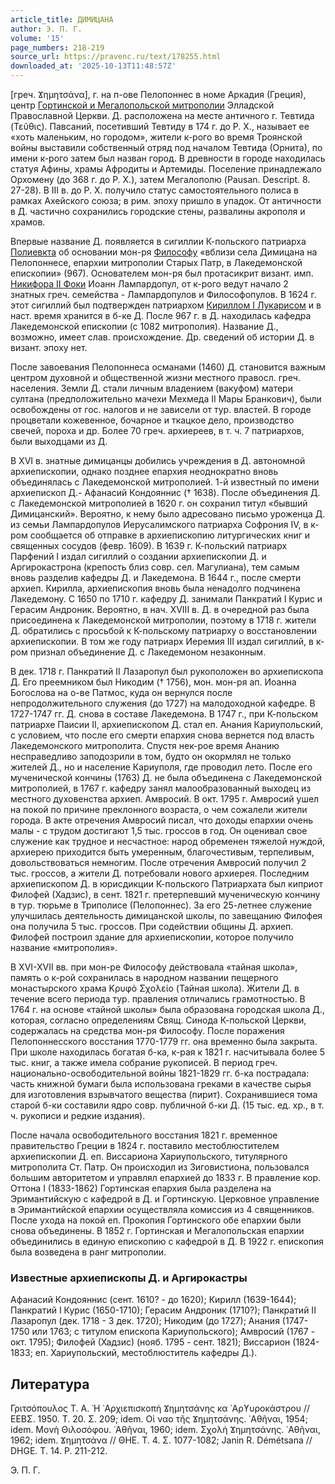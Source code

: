 ```yaml
---
article_title: ДИМИЦАНА
author: Э. П. Г.
volume: '15'
page_numbers: 218-219
source_url: https://pravenc.ru/text/178255.html
downloaded_at: '2025-10-13T11:48:57Z'
---
```


[греч. Ϫημητσάνα], г. на п-ове Пелопоннес в номе Аркадия (Греция), центр [Гортинской и Мегалопольской митрополии](<https://pravenc.ru/text/Гортинской и Мегалопольской митрополии.html>) Элладской Православной Церкви. Д. расположена на месте античного г. Тевтида (Τεῦθις). Павсаний, посетивший Тевтиду в 174 г. до Р. Х., называет ее «хоть маленьким, но городом», жители к-рого во время Троянской войны выставили собственный отряд под началом Тевтида (Орнита), по имени к-рого затем был назван город. В древности в городе находилась статуя Афины, храмы Афродиты и Артемиды. Поселение принадлежало Орхомену (до 368 г. до Р. Х.), затем Мегалополю (Pausan. Descript. 8. 27-28). В III в. до Р. Х. получило статус самостоятельного полиса в рамках Ахейского союза; в рим. эпоху пришло в упадок. От античности в Д. частично сохранились городские стены, развалины акрополя и храмов.

Впервые название Д. появляется в сигиллии К-польского патриарха [Полиевкта](https://pravenc.ru/text/Полиевкта.html) об основании мон-ря [Философу](https://pravenc.ru/text/Философу.html) «вблизи села Димицана на Пелопоннесе, епархии митрополии Старых Патр, в Лакедемонской епископии» (967). Основателем мон-ря был протасикрит визант. имп. [Никифора II Фоки](<https://pravenc.ru/text/Никифора II Фоки.html>) Иоанн Лампардопул, от к-рого ведут начало 2 знатных греч. семейства - Лампардопулов и Философопулов. В 1624 г. этот сигиллий был подтвержден патриархом [Кириллом I Лукарисом](<https://pravenc.ru/text/Кириллом I Лукарисом.html>) и в наст. время хранится в б-ке Д. После 967 г. в Д. находилась кафедра Лакедемонской епископии (с 1082 митрополия). Название Д., возможно, имеет слав. происхождение. Др. сведений об истории Д. в визант. эпоху нет.

После завоевания Пелопоннеса османами (1460) Д. становится важным центром духовной и общественной жизни местного правосл. греч. населения. Земли Д. стали личным владением (вакуфом) матери султана (предположительно мачехи Мехмеда II Мары Бранкович), были освобождены от гос. налогов и не зависели от тур. властей. В городе процветали кожевенное, бочарное и ткацкое дело, производство свечей, пороха и др. Более 70 греч. архиереев, в т. ч. 7 патриархов, были выходцами из Д.

В XVI в. знатные димицанцы добились учреждения в Д. автономной архиепископии, однако позднее епархия неоднократно вновь объединялась с Лакедемонской митрополией. 1-й известный по имени архиепископ Д.- Афанасий Кондояннис († 1638). После объединения Д. с Лакедемонской митрополией в 1620 г. он сохранил титул «бывший Димицанский». Вероятно, к нему было адресовано письмо уроженца Д. из семьи Лампардопулов Иерусалимского патриарха Софрония IV, в к-ром сообщается об отправке в архиепископию литургических книг и священных сосудов (февр. 1609). В 1639 г. К-польский патриарх Парфений I издал сигиллий о создании архиепископии Д. и Аргирокастрона (крепость близ совр. сел. Магулиана), тем самым вновь разделив кафедры Д. и Лакедемона. В 1644 г., после смерти архиеп. Кирилла, архиепископия вновь была ненадолго подчинена Лакедемону. С 1650 по 1710 г. кафедру Д. занимали Панкратий I Курис и Герасим Андроник. Вероятно, в нач. XVIII в. Д. в очередной раз была присоединена к Лакедемонской митрополии, поэтому в 1718 г. жители Д. обратились с просьбой к К-польскому патриарху о восстановлении архиепископии. В том же году патриарх Иеремия III издал сигиллий, в к-ром признал объединение Д. с Лакедемоном незаконным.

В дек. 1718 г. Панкратий II Лазаропул был рукоположен во архиепископа Д. Его преемником был Никодим († 1756), мон. мон-ря ап. Иоанна Богослова на о-ве Патмос, куда он вернулся после непродолжительного служения (до 1727) на малодоходной кафедре. В 1727-1747 гг. Д. снова в составе Лакедемона. В 1747 г., при К-польском патриархе Паисии II, архиепископом Д. стал еп. Анания Кариупольский, с условием, что после его смерти епархия снова вернется под власть Лакедемонского митрополита. Спустя нек-рое время Ананию несправедливо заподозрили в том, будто он окормлял не только жителей Д., но и население Кариуполя, где проводил лето. После его мученической кончины (1763) Д. не была объединена с Лакедемонской митрополией, в 1767 г. кафедру занял малообразованный выходец из местного духовенства архиеп. Амвросий. В окт. 1795 г. Амвросий ушел на покой по причине преклонного возраста, о чем сожалели жители города. В акте отречения Амвросий писал, что доходы епархии очень малы - с трудом достигают 1,5 тыс. гроссов в год. Он оценивал свое служение как трудное и несчастное: народ обременен тяжелой нуждой, архиерею приходится быть умеренным, благочестивым, терпеливым, довольствоваться немногим. После отречения Амвросий получил 2 тыс. гроссов, а жители Д. потребовали нового архиерея. Последним архиепископом Д. в юрисдикции К-польского Патриархата был киприот Филофей (Хадзис), в сент. 1821 г. претерпевший мученическую кончину в тур. тюрьме в Триполисе (Пелопоннес). За его 25-летнее служение улучшилась деятельность димицанской школы, по завещанию Филофея она получила 5 тыс. гроссов. При содействии общины Д. архиеп. Филофей построил здание для архиепископии, которое получило название «митрополия».

В XVI-XVII вв. при мон-ре Философу действовала «тайная школа», память о к-рой сохранилась в народном названии пещерного монастырского храма Κρυφὸ Σχολείο (Тайная школа). Жители Д. в течение всего периода тур. правления отличались грамотностью. В 1764 г. на основе «тайной школы» была образована городская школа Д., которая, согласно определениям Свящ. Синода К-польской Церкви, содержалась на средства мон-ря Философу. После поражения Пелопоннесского восстания 1770-1779 гг. она временно была закрыта. При школе находилась богатая б-ка, к-рая к 1821 г. насчитывала более 5 тыс. книг, а также имела собрание рукописей. В период греч. национально-освободительной войны 1821-1829 гг. б-ка пострадала: часть книжной бумаги была использована греками в качестве сырья для изготовления взрывчатого вещества (пирит). Сохранившиеся тома старой б-ки составили ядро совр. публичной б-ки Д. (15 тыс. ед. хр., в т. ч. рукописи и редкие издания).

После начала освободительного восстания 1821 г. временное правительство Греции в 1824 г. поставило местоблюстителем архиепископии Д. еп. Виссариона Хариупольского, титулярного митрополита Ст. Патр. Он происходил из Зиговистиона, пользовался большим авторитетом и управлял епархией до 1833 г. В правление кор. Оттона I (1833-1862) Гортинская епархия была разделена на Эримантийскую с кафедрой в Д. и Гортинскую. Церковное управление в Эримантийской епархии осуществляла комиссия из 4 священников. После ухода на покой еп. Прокопия Гортинского обе епархии были снова объединены. В 1852 г. Гортинская и Мегалопольская епархии объединились в единую епископию с кафедрой в Д. В 1922 г. епископия была возведена в ранг митрополии.

### Известные архиепископы Д. и Аргирокастры

Афанасий Кондояннис (сент. 1610? - до 1620); Кирилл (1639-1644); Панкратий I Курис (1650-1710); Герасим Андроник (1710?); Панкратий II Лазаропул (дек. 1718 - 3 дек. 1720); Никодим (до 1727); Анания (1747-1750 или 1763; с титулом епископа Кариупольского); Амвросий (1767 - окт. 1795); Филофей (Хадзис) (нояб. 1795 - сент. 1821); Виссарион (1824-1833; еп. Хариупольский, местоблюститель кафедры Д.).

## Литература

Γριτσόπουλος Τ. Α. ῾Η ᾿Αρχιεπισκοπὴ Ϫημητσάνης κα ᾿Αρϒυροκάστρου // ΕΕΒΣ. 1950. Τ. 20. Σ. 209; idem. Οἱ ναο τῆς Ϫημητσάνης. ᾿Αθῆναι, 1954; idem. Μονὴ Θιλοσόφου. ᾿Αθῆναι, 1960; idem. Σχολὴ Ϫημητσάνης. ᾿Αθῆναι, 1962; idem. Ϫημητσάνα // ΘΗΕ. Τ. 4. Σ. 1077-1082; Janin R. Démétsana // DHGE. T. 14. P. 211-212.

Э. П. Г.
